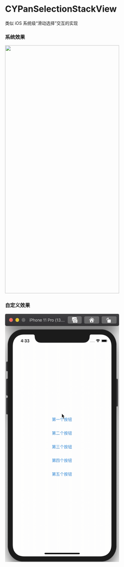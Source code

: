 # CYPanSelectionStackView
类似 iOS 系统级“滑动选择”交互的实现

### 系统效果 
<img src="https://github.com/Janlor/CYPanSelectionStackView/blob/master/images/system-2020-05-28.gif" width="375" height="812">

### 自定义效果 
<img src="https://github.com/Janlor/CYPanSelectionStackView/blob/master/images/custom-2020-05-28.gif" width="375" height="812">
